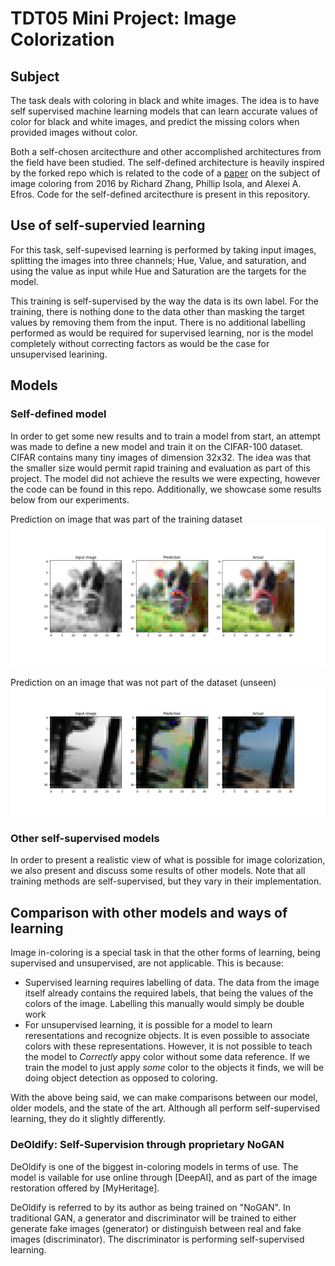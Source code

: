<!--<h3><b>Colorful Image Colorization</b></h3>-->
# TDT05 Mini Project: Image Colorization
## Subject
The task deals with coloring in black and white images. The idea is to have self supervised machine learning models that can learn accurate values of color for black and white images, and predict the missing colors when provided images without color.

Both a self-chosen arcitecthure and other accomplished architectures from the field have been studied. The self-defined architecture is heavily inspired by the forked repo which is related to the code of a [paper](https://arxiv.org/pdf/1603.08511.pdf) on the subject of image coloring from 2016 by Richard Zhang, Phillip Isola, and Alexei A. Efros. Code for the self-defined arcitecthure is present in this repository.

## Use of self-supervied learning
For this task, self-supevised learning is performed by taking input images, splitting the images into three channels; Hue, Value, and saturation, and using the value as input while Hue and Saturation are the targets for the model. 

This training is self-supervised by the way the data is its own label. For the training, there is nothing done to the data other than masking the target values by removing them from the input. There is no additional labelling performed as would be required for supervised learning, nor is the model completely without correcting factors as would be the case for unsupervised learining.
## Models
### Self-defined model
In order to get some new results and to train a model from start, an attempt was made to define a new model and train it on the CIFAR-100 dataset. CIFAR contains many tiny images of dimension 32x32. The idea was that the smaller size would permit rapid training and evaluation as part of this project. The model did not achieve the results we were expecting, however the code can be found in this repo. Additionally, we showcase some results below from our experiments.

Prediction on image that was part of the training dataset
![Image of input, output, and original image](imgs_out/train_result.png?raw=true "Prediction on training data")

Prediction on an image that was not part of the dataset (unseen)
![Image of input, output, and original image](imgs_out/test_result.png?raw=true "Prediction on test data")

### Other self-supervised models
In order to present a realistic view of what is possible for image colorization, we also present and discuss some results of other models. Note that all training methods are self-supervised, but they vary in their implementation.

## Comparison with other models and ways of learning
Image in-coloring is a special task in that the other forms of learning, being supervised and unsupervised, are not applicable. This is because:
- Supervised learning requires labelling of data. The data from the image itself already contains the required labels, that being the values of the colors of the image. Labelling this manually would simply be double work
- For unsupervised learning, it is possible for a model to learn reresentations and recognize objects. It is even possible to associate colors with these representations. However, it is not possible to teach the model to _Correctly_ appy color without some data reference. If we train the model to just apply _some_ color to the objects it finds, we will be doing object detection as opposed to coloring.

With the above being said, we can make comparisons between our model, older models, and the state of the art. Although all perform self-supervised learning, they do it slightly differently.

### DeOldify: Self-Supervision through proprietary NoGAN
DeOldify is one of the biggest in-coloring models in terms of use. The model is vailable for use online through [DeepAI], and as part of the image restoration offered by [MyHeritage].

DeOldify is referred to by its author as being trained on "NoGAN". In traditional GAN, a generator and discriminator will be trained to either generate fake images (generator) or distinguish between real and fake images (discriminator). The discriminator is performing self-supervised learning. 
